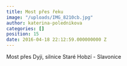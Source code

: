 ```yaml
---
title: Most přes řeku
image: "/uploads/IMG_8210cb.jpg"
author: katerina-polednikova
categories: []
position: 15
date: 2016-04-18 22:12:59.000000000 Z
---
```

Most přes Dyji, silnice Staré Hobzí - Slavonice

